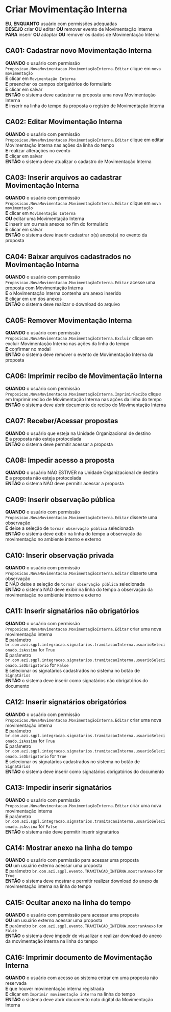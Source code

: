# Criar Movimentação Interna

**EU, ENQUANTO** usuário com permissões adequadas\
**DESEJO** criar **OU** editar **OU** remover evento de Movimentação Interna\
**PARA** inserir **OU** adaptar **OU** remover os dados de Movimentação Interna

## CA01: Cadastrar novo Movimentação Interna

**QUANDO** o usuário com permissão `Proposicao.NovaMovimentacao.MovimentaçãoInterna.Editar` clique em `nova movimentação`\
**E** clicar em `Movimentação Interna`\
**E** preencher os campos obrigatórios do formulário\
**E** clicar em salvar\
**ENTÃO** o sistema deve cadastrar na proposta uma nova Movimentação Interna\
**E** inserir na linha do tempo da proposta o registro de Movimentação Interna

## CA02: Editar Movimentação Interna

**QUANDO** o usuário com permissão `Proposicao.NovaMovimentacao.MovimentaçãoInterna.Editar` clique em editar Movimentação Interna nas ações da linha do tempo\
**E** realizar alterações no evento\
**E** clicar em salvar\
**ENTÃO** o sistema deve atualizar o cadastro de Movimentação Interna

## CA03: Inserir arquivos ao cadastrar Movimentação Interna

**QUANDO** o usuário com permissão `Proposicao.NovaMovimentacao.MovimentaçãoInterna.Editar` clique em `nova movimentação`\
**E** clicar em `Movimentação Interna`\
**OU** editar uma Movimentação Interna\
**E** inserir um ou mais anexos no fim do formulário\
**E** clicar em salvar\
**ENTÃO** o sistema deve inserir cadastrar o(s) anexo(s) no evento da proposta

## CA04: Baixar arquivos cadastrados no Movimentação Interna

**QUANDO** o usuário com permissão `Proposicao.NovaMovimentacao.MovimentaçãoInterna.Editar` acesse uma proposta com Movimentação Interna\
**E** o Movimentação Interna contenha um anexo inserido\
**E** clicar em um dos anexos\
**ENTÃO** o sistema deve realizar o download do arquivo

## CA05: Remover Movimentação Interna

**QUANDO** o usuário com permissão `Proposicao.NovaMovimentacao.MovimentaçãoInterna.Excluir` clique em excluir Movimentação Interna nas ações da linha do tempo\
**E** confirmar no modal\
**ENTÃO** o sistema deve remover o evento de Movimentação Interna da proposta

## CA06: Imprimir recibo de Movimentação Interna

**QUANDO** o usuário com permissão `Proposicao.NovaMovimentacao.MovimentaçãoInterna.ImprimirRecibo` clique em Imprimir recibo de Movimentação Interna nas ações da linha do tempo\
**ENTÃO** o sistema deve abrir documento de recibo do Movimentação Interna

## CA07: Receber/Acessar propostas

**QUANDO** o usuário que esteja na Unidade Organizacional de destino\
**E** a proposta não esteja protocolada\
**ENTÃO** o sistema deve permitir acessar a proposta

## CA08: Impedir acesso a proposta

**QUANDO** o usuário NÃO ESTIVER na Unidade Organizacional de destino\
**E** a proposta não esteja protocolada\
**ENTÃO** o sistema NÃO deve permitir acessar a proposta

## CA09: Inserir observação pública

**QUANDO** o usuário com permissão `Proposicao.NovaMovimentacao.MovimentaçãoInterna.Editar` disserte uma observação\
**E** deixe a seleção de `tornar observação pública` selecionada\
**ENTÃO** o sistema deve exibir na linha do tempo a observação da movimentação no ambiente interno e externo

## CA10: Inserir observação privada

**QUANDO** o usuário com permissão `Proposicao.NovaMovimentacao.MovimentaçãoInterna.Editar` disserte uma observação\
**E** NÃO deixe a seleção de `tornar observação pública` selecionada\
**ENTÃO** o sistema NÃO deve exibir na linha do tempo a observação da movimentação no ambiente interno e externo

## CA11: Inserir signatários não obrigatórios

**QUANDO** o usuário com permissão `Proposicao.NovaMovimentacao.MovimentaçãoInterna.Editar` criar uma nova movimentação interna\
**E** parâmetro `br.com.azi.sgpl.integracao.signatarios.tramitacaoInterna.usuarioSelecionado.isAssina` for `True`\
**E** parâmetro `br.com.azi.sgpl.integracao.signatarios.tramitacaoInterna.usuarioSelecionado.isObrigatorio` for `False`\
**E** selecionar os signatários cadastrados no sistema no botão de `Signatários`\
**ENTÃO** o sistema deve inserir como signatários não obrigatórios do documento

## CA12: Inserir signatários obrigatórios

**QUANDO** o usuário com permissão `Proposicao.NovaMovimentacao.MovimentaçãoInterna.Editar` criar uma nova movimentação interna\
**E** parâmetro `br.com.azi.sgpl.integracao.signatarios.tramitacaoInterna.usuarioSelecionado.isAssina` for `True`\
**E** parâmetro `br.com.azi.sgpl.integracao.signatarios.tramitacaoInterna.usuarioSelecionado.isObrigatorio` for `True`\
**E** selecionar os signatários cadastrados no sistema no botão de `Signatários`\
**ENTÃO** o sistema deve inserir como signatários obrigatórios do documento

## CA13: Impedir inserir signatários

**QUANDO** o usuário com permissão `Proposicao.NovaMovimentacao.MovimentaçãoInterna.Editar` criar uma nova movimentação interna\
**E** parâmetro `br.com.azi.sgpl.integracao.signatarios.tramitacaoInterna.usuarioSelecionado.isAssina` for `False`\
**ENTÃO** o sistema não deve permitir inserir signatários

## CA14: Mostrar anexo na linha do tempo

**QUANDO** o usuário com permissão para acessar uma proposta\
**OU** um usuário externo acessar uma proposta\
**E** parâmetro `br.com.azi.sgpl.evento.TRAMITACAO_INTERNA.mostrarAnexo` for `True`\
**ENTÃO** o sistema deve mostrar e permitir realizar download do anexo da movimentação interna na linha do tempo

## CA15: Ocultar anexo na linha do tempo

**QUANDO** o usuário com permissão para acessar uma proposta\
**OU** um usuário externo acessar uma proposta\
**E** parâmetro `br.com.azi.sgpl.evento.TRAMITACAO_INTERNA.mostrarAnexo` for `False`\
**ENTÃO** o sistema deve impedir de visualizar e realizar download do anexo da movimentação interna na linha do tempo

## CA16: Imprimir documento de Movimentação Interna

**QUANDO** o usuário com acesso ao sistema entrar em uma proposta não reservada\
**E** que houver movimentação interna registrada\
**E** clicar em `Imprimir movimentação interna` na linha do tempo\
**ENTÃO** o sistema deve abrir documento nato digital da Movimentação Interna
